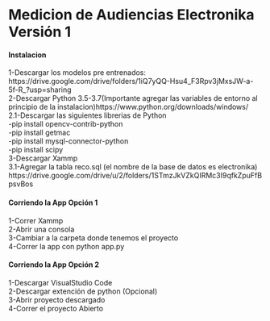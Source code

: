 <h1>Medicion de Audiencias Electronika Versión 1</h1>
<h4>Instalacion</h4>
  1-Descargar los modelos pre entrenados: https://drive.google.com/drive/folders/1iQ7yQQ-Hsu4_F3Rpv3jMxsJW-a-5f-R_?usp=sharing<br>
  2-Descargar Python 3.5-3.7(Importante agregar las variables de entorno al principio de la instalacion)https://www.python.org/downloads/windows/<br>
    2.1-Descargar las siguientes librerias de Python<br>
      -pip install opencv-contrib-python<br>
      -pip install getmac<br>
      -pip install mysql-connector-python<br>
      -pip install scipy<br>
  3-Descargar Xammp <br>
    3.1-Agregar la tabla reco.sql (el nombre de la base de datos es electronika) https://drive.google.com/drive/u/2/folders/1STmzJkVZkQIRMc3I9qfkZpuFfBpsvBos <br>
    
<h4>Corriendo la App Opción 1</h4>
1-Correr Xammp<br>
2-Abrir una consola<br> 
3-Cambiar a la carpeta donde tenemos el proyecto <br>
4-Correr la app con python app.py<br>

<h4>Corriendo la App Opción 2</h4>
1-Descargar VisualStudio Code <br>
2-Descargar extención de python (Opcional) <br>
3-Abrir proyecto descargado <br>
4-Correr el proyecto Abierto <br>

  
